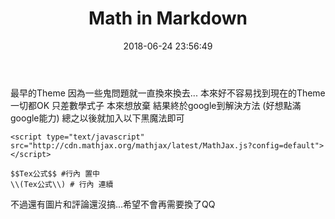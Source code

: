 ﻿---
title: Math in Markdown
date: 2018-06-24 23:56:49
comment: true
categories:
- Syntax
tags:
- Markdown
- MathJax
---

最早的Theme 因為一些鬼問題就一直換來換去...
本來好不容易找到現在的Theme 一切都OK 只差數學式子
本來想放棄 結果終於google到解決方法 (好想點滿google能力)
總之以後就加入以下黑魔法即可

`<script type="text/javascript" src="http://cdn.mathjax.org/mathjax/latest/MathJax.js?config=default"></script>`

```
$$Tex公式$$ #行內 置中
\\(Tex公式\\) # 行內 連續
```

不過還有圖片和評論還沒搞...希望不會再需要換了QQ
